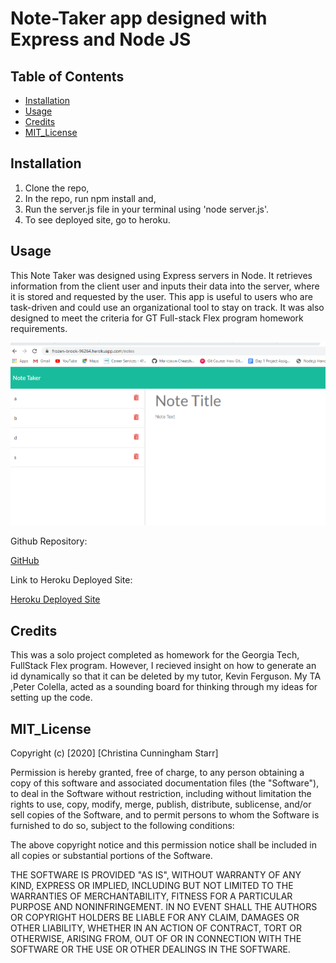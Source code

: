 # Note-Taker app designed with Express and Node JS

## Table of Contents 


* [Installation](#installation)
* [Usage](#usage)
* [Credits](#credits)
* [MIT_License](#mit_license)



## Installation

1. Clone the repo, 
2. In the repo, run npm install and,
3. Run the server.js file in your terminal using 'node server.js'. 
4. To see deployed site, go to heroku.


## Usage 

This Note Taker was designed using Express servers in Node. It retrieves information from the client user and inputs their data into the server, where it is stored and requested by the user. This app is useful to users who are task-driven and could use an organizational tool to stay on track. It was also designed to meet the criteria for GT Full-stack Flex program homework requirements. 


![Deployed site for portfolio](./public/assets/screenshot.png)

Github Repository: 

[GitHub](https://github.com/ChristinaStarr19/gt-express-note-taker-homework-11)

Link to Heroku Deployed Site: 

[Heroku Deployed Site](https://frozen-brook-96264.herokuapp.com/notes)

## Credits

This was a solo project completed as homework for the Georgia Tech, FullStack Flex program. However, I recieved insight on how to generate an id dynamically so that it can be deleted by my tutor, Kevin Ferguson. My TA ,Peter Colella, acted as a sounding board for thinking through my ideas for setting up the code.



## MIT_License

Copyright (c) [2020] [Christina Cunningham Starr]

Permission is hereby granted, free of charge, to any person obtaining a copy
of this software and associated documentation files (the "Software"), to deal
in the Software without restriction, including without limitation the rights
to use, copy, modify, merge, publish, distribute, sublicense, and/or sell
copies of the Software, and to permit persons to whom the Software is
furnished to do so, subject to the following conditions:

The above copyright notice and this permission notice shall be included in all
copies or substantial portions of the Software.

THE SOFTWARE IS PROVIDED "AS IS", WITHOUT WARRANTY OF ANY KIND, EXPRESS OR
IMPLIED, INCLUDING BUT NOT LIMITED TO THE WARRANTIES OF MERCHANTABILITY,
FITNESS FOR A PARTICULAR PURPOSE AND NONINFRINGEMENT. IN NO EVENT SHALL THE
AUTHORS OR COPYRIGHT HOLDERS BE LIABLE FOR ANY CLAIM, DAMAGES OR OTHER
LIABILITY, WHETHER IN AN ACTION OF CONTRACT, TORT OR OTHERWISE, ARISING FROM,
OUT OF OR IN CONNECTION WITH THE SOFTWARE OR THE USE OR OTHER DEALINGS IN THE
SOFTWARE.
